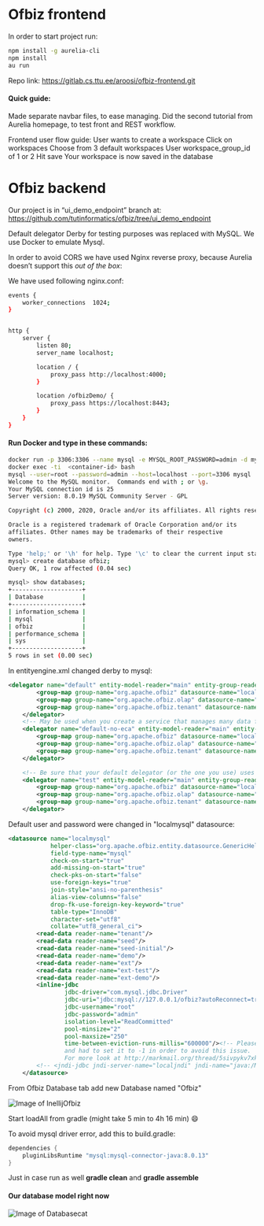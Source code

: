 # Ofbiz frontend

In order to start project run:

```bash
npm install -g aurelia-cli
npm install
au run
```

Repo link:
https://gitlab.cs.ttu.ee/aroosi/ofbiz-frontend.git

#### Quick guide:
Made separate navbar files, to ease managing.
Did the second tutorial from Aurelia homepage, to test front and REST workflow.

Frontend user flow guide:
User wants to create a workspace
Click on workspaces
Choose from 3 default workspaces
User workspace_group_id of 1 or 2
Hit save
Your workspace is now saved in the database


# Ofbiz backend

Our project is in “ui_demo_endpoint” branch at:
https://github.com/tutinformatics/ofbiz/tree/ui_demo_endpoint

Default delegator Derby for testing purposes was replaced with MySQL. We use Docker to emulate Mysql.

In order to avoid CORS we have used Nginx reverse proxy, because Aurelia doesn’t support this *out of the box*:

We have used following nginx.conf:
```bash
events {
    worker_connections  1024;
}


http {
    server {
        listen 80;
        server_name localhost;

        location / {
            proxy_pass http://localhost:4000;
        }

        location /ofbizDemo/ {
            proxy_pass https://localhost:8443;
        }
    }
}
```


#### Run Docker and type in these commands:
```bash
docker run -p 3306:3306 --name mysql -e MYSQL_ROOT_PASSWORD=admin -d mysql:latest
docker exec -ti  <container-id> bash
mysql --user=root --password=admin --host=localhost --port=3306 mysql
Welcome to the MySQL monitor.  Commands end with ; or \g.
Your MySQL connection id is 25
Server version: 8.0.19 MySQL Community Server - GPL

Copyright (c) 2000, 2020, Oracle and/or its affiliates. All rights reserved.

Oracle is a registered trademark of Oracle Corporation and/or its
affiliates. Other names may be trademarks of their respective
owners.

Type 'help;' or '\h' for help. Type '\c' to clear the current input statement.
mysql> create database ofbiz;
Query OK, 1 row affected (0.04 sec)

mysql> show databases;
+--------------------+
| Database           |
+--------------------+
| information_schema |
| mysql              |
| ofbiz              |
| performance_schema |
| sys                |
+--------------------+
5 rows in set (0.00 sec)

```

In entityengine.xml changed derby to mysql:
```xml
<delegator name="default" entity-model-reader="main" entity-group-reader="main" entity-eca-reader="main" distributed-cache-clear-enabled="false">
        <group-map group-name="org.apache.ofbiz" datasource-name="localmysql"/>
        <group-map group-name="org.apache.ofbiz.olap" datasource-name="localmysql"/>
        <group-map group-name="org.apache.ofbiz.tenant" datasource-name="localmysql"/>
    </delegator>
    <!-- May be used when you create a service that manages many data for massive imports, this for performance reason or to escape functional cases -->
    <delegator name="default-no-eca" entity-model-reader="main" entity-group-reader="main" entity-eca-reader="main" entity-eca-enabled="false" distributed-cache-clear-enabled="false">
        <group-map group-name="org.apache.ofbiz" datasource-name="localmysql"/>
        <group-map group-name="org.apache.ofbiz.olap" datasource-name="localmysql"/>
        <group-map group-name="org.apache.ofbiz.tenant" datasource-name="localmysql"/>
    </delegator>

    <!-- Be sure that your default delegator (or the one you use) uses the same datasource for test. You must run "gradlew loadAll" before running "gradlew testIntegration" -->
    <delegator name="test" entity-model-reader="main" entity-group-reader="main" entity-eca-reader="main">
        <group-map group-name="org.apache.ofbiz" datasource-name="localmysql"/>
        <group-map group-name="org.apache.ofbiz.olap" datasource-name="localmysql"/>
        <group-map group-name="org.apache.ofbiz.tenant" datasource-name="localmysql"/>
    </delegator>
```

Default user and password were changed in "localmysql" datasource:
```xml
<datasource name="localmysql"
            helper-class="org.apache.ofbiz.entity.datasource.GenericHelperDAO"
            field-type-name="mysql"
            check-on-start="true"
            add-missing-on-start="true"
            check-pks-on-start="false"
            use-foreign-keys="true"
            join-style="ansi-no-parenthesis"
            alias-view-columns="false"
            drop-fk-use-foreign-key-keyword="true"
            table-type="InnoDB"
            character-set="utf8"
            collate="utf8_general_ci">
        <read-data reader-name="tenant"/>
        <read-data reader-name="seed"/>
        <read-data reader-name="seed-initial"/>
        <read-data reader-name="demo"/>
        <read-data reader-name="ext"/>
        <read-data reader-name="ext-test"/>
        <read-data reader-name="ext-demo"/>
        <inline-jdbc
                jdbc-driver="com.mysql.jdbc.Driver"
                jdbc-uri="jdbc:mysql://127.0.0.1/ofbiz?autoReconnect=true&amp;characterEncoding=UTF-8"
                jdbc-username="root"
                jdbc-password="admin"
                isolation-level="ReadCommitted"
                pool-minsize="2"
                pool-maxsize="250"
                time-between-eviction-runs-millis="600000"/><!-- Please note that at least one person has experienced a problem with this value with MySQL
                and had to set it to -1 in order to avoid this issue.
                For more look at http://markmail.org/thread/5sivpykv7xkl66px and http://commons.apache.org/dbcp/configuration.html-->
        <!-- <jndi-jdbc jndi-server-name="localjndi" jndi-name="java:/MySqlDataSource" isolation-level="Serializable"/> -->
    </datasource>
```

From Ofbiz Database tab add new Database named "Ofbiz"

![Image of InellijOfbiz](https://cdn.discordapp.com/attachments/672519848517042186/680746421347156167/unknown.png)

Start loadAll from gradle (might take 5 min to 4h 16 min)
:smile:

To avoid mysql driver error, add this to build.gradle:

```groovy
dependencies {
    pluginLibsRuntime "mysql:mysql-connector-java:8.0.13"
}
```

Just in case run as well **gradle clean** and **gradle assemble**

#### Our database model right now
![Image of Databasecat](https://cdn.discordapp.com/attachments/672519848517042186/681785911544905738/workspace_diagram.png)
